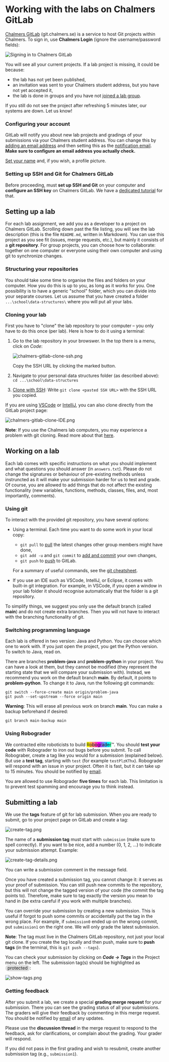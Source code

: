 # Working with the labs on Chalmers GitLab

[Chalmers GitLab](https://git.chalmers.se/dashboard/projects) (git.chalmers.se) is a service to host Git projects within Chalmers.
To sign in, use **Chalmers Login** (ignore the username/password fields):

![Signing in to Chalmers GitLab](img/chalmers-gitlab-sign-in.png)

You will see all your current projects.
If a lab project is missing, it could be because:

- the lab has not yet been published,
- an invitation was sent to your Chalmers student address, but you have not yet accepted it,
- the lab is done in groups and you have not [joined a lab group](lab-info.md#joining-a-group).

If you still do not see the project after refreshing 5 minutes later, our systems are down.
Let us know!

### Configuring your account

GitLab will notify you about new lab projects and gradings of your submissions via your Chalmers student address.
You can change this by [adding an email address](https://git.chalmers.se/-/profile/emails) and then setting this as the [notification email](https://git.chalmers.se/-/profile/notifications).
**Make sure to configure an email address you actually check.**

[Set your name](https://git.chalmers.se/-/user_settings/profile) and, if you wish, a profile picture.

### Setting up SSH and Git for Chalmers GitLab

Before proceeding, must **set up SSH and Git** on your computer and **configure an SSH key** on Chalmers GitLab.
We have a [dedicated tutorial](setup-ssh-and-git.md) for that.


## Setting up a lab

For each lab assignment, we add you as a developer to a project on Chalmers GitLab.
Scrolling down past the file listing, you will see the lab description (this is the file `README.md`, written in Markdown).
You can use this project as you see fit (issues, merge requests, etc.), but mainly it consists of a **git repository**.
For group projects, you can choose how to collaborate: together on one computer or everyone using their own computer and using git to synchronize changes.

### Structuring your repositories

You should take some time to organise the files and folders on your computer.
How you do this is up to you, as long as it works for you.
One possibility is to have a generic "school" folder, which you can divide into your separate courses.
Let us assume that you have created a folder `...\school\data-structures\` where you will put all your labs.

### Cloning your lab

First you have to "clone" the lab repository to your computer – you only have to do this once (per lab).
Here is how to do it using a terminal:

1.  Go to the lab repository in your browswer.
    In the top there is a menu, click on *Code*:

    ![chalmers-gitlab-clone-ssh.png](img/chalmers-gitlab-clone-ssh.png)

    Copy the SSH URL by clicking the marked button.

2.  Navigate to your personal data structures folder (as described above): `cd ...\school\data-structures`

3.  [Clone with SSH](https://git.chalmers.se/help/topics/git/clone.md#clone-with-ssh):
    Write `git clone <pasted SSH URL>` with the SSH URL you copied.

If you are using [VSCode](https://git.chalmers.se/help/topics/git/clone.md#clone-and-open-in-visual-studio-code) or [IntelliJ](https://git.chalmers.se/help/topics/git/clone.md#clone-and-open-in-intellij-idea), you can also clone directly from the GitLab project page:

![chalmers-gitlab-clone-IDE.png](img/chalmers-gitlab-clone-IDE.png)

**Note**:
If you use the Chalmers lab computers, you may experience a problem with git cloning.
Read more about that [here](setup-ssh-and-git.md#install-git).


## Working on a lab

Each lab comes with specific instructions on what you should implement and what questions you should answer (in `answers.txt`).
Please do not change the signatures or behaviour of pre-existing methods unless instruncted as it will make your submission harder for us to test and grade.
Of course, you are allowed to add things that do not affect the existing functionality (new variables, functions, methods, classes, files, and, most importantly, comments).

### Using git

To interact with the provided git repository, you have several options:

- Using a terminal.
  Each time you want to do some work in your local copy:
    - `git pull` to [pull](https://git.chalmers.se/help/topics/git/commands.md#git-pull) the latest changes other group members might have done,
    - `git add -u` and `git commit` to [add and commit](https://git.chalmers.se/help/topics/git/commit.md) your own changes,
    - `git push` to [push](https://git.chalmers.se/help/topics/git/commit.md#send-changes-to-gitlab) to GitLab.

  For a summary of useful commands, see the [git cheatsheet](https://about.gitlab.com/images/press/git-cheat-sheet.pdf).

- If you use an IDE such as VSCode, IntelliJ, or Eclipse, it comes with built-in git integration.
  For example, in VSCode, if you open a window in your lab folder it should recognise automatically that the folder is a git repository.

To simplify things, we suggest you only use the default branch (called **main**) and do not create extra branches.
Then you will not have to interact with the branching functionality of git.

### Switching programming language

Each lab is offered in two version: Java and Python.
You can choose which one to work with.
If you just open the project, you get the Python version.
To switch to Java, read on.

There are branches **problem-java** and **problem-python** in your project.
You can have a look at them, but they cannot be modified (they represent the starting state that we will compare your submission with).
Instead, we recommend you work on the default branch **main**.
By default, it points to **problem-python**.
To change it to Java, run the following git commands:
```
git switch --force-create main origin/problem-java
git push --set-upstream --force origin main
```

**Warning**:
This will erase all previous work on branch **main**.
You can make a backup beforehand if desired:
```
git branch main-backup main
```

### Using Robograder

We contracted elite roboticists to build <span style="background-color: #ffff00;">R</span><span style="background-color: #ffaf40;">o</span><span style="background-color: #ff8080;">b</span><span style="background-color: #ff40af;">o</span><span style="background-color: #ff00ff;">g</span><span style="background-color: #af40ff;">r</span><span style="background-color: #8080ff;">a</span><span style="background-color: #40afff;">d</span><span style="background-color: #00ffff;">e</span><span style="background-color: #4fffaf;">r</span>™.
You should **test your code** with Robograder to iron out bugs before you submit.
To call Robograber, create a tag like you would for a submission (explained below).
But use a **test tag**, starting with `test` (for example `testPlzKThx`).
Robograder will respond with an issue in your project.
Often it is fast, but it can take up to 15 minutes.
You should be notified by [email](#configuring-your-account).

You are allowed to use Robograder **five times** for each lab.
This limitation is to prevent test spamming and encourage you to think instead.

## Submitting a lab

We use the **tags** feature of git for lab submission.
When you are ready to submit, go to your project page on GitLab and create a tag:

![create-tag.png](img/create-tag.png)

The name of a **submission tag** must start with `submission` (make sure to spell correctly).
If you want to be nice, add a number (0, 1, 2, …) to indicate your submission attempt.
Example:

![create-tag-details.png](img/create-tag-details.png)

You can write a submission comment in the message field.

Once you have created a submission tag, you cannot change it: it serves as your proof of submission.
You can still push new commits to the repository, but this will not change the tagged version of your code (the commit the tag points to).
Therefore, make sure to tag exactly the version you mean to hand in (be extra careful if you work with multiple branches).

You can override your submission by creating a new submission.
This is useful if forgot to push some commits or accidentally put the tag in the wrong place.
For example, if `submission0` ended up on the wrong commit, put `submission1` on the right one.
We will only grade the latest submission.

**Note**:
The tag must live in the Chalmers GitLab repository, not just your local git clone.
If you create the tag locally and then push, make sure to **push tags** (in the terminal, this is `git push --tags`).

You can check your submission by clicking on ***Code → Tags*** in the Project menu on the left.
The submission tag(s) should be highlighted as <span style="background-color: #ddd; padding: 0 7px 2px; border-radius: 10px">protected</span>:

![show-tags.png](img/show-tags.png)

### Getting feedback

After you submit a lab, we create a special **grading merge request** for your submission.
There you can see the grading status of all your submissions.
The graders will give their feedback by commenting in this merge request.
You should be notified by [email](#configuring-your-account) of any updates.

Please use the **discussion thread** in the merge request to respond to the feedback, ask for clarifications, or complain about the grading.
Your grader will respond.

If you did not pass in the first grading and wish to resubmit, create another submission tag (e.g., `submission1`).

